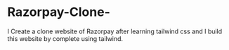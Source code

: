 # Razorpay-Clone-
I Create a clone website of Razorpay after learning tailwind css and I build this website  by complete using tailwind.  
